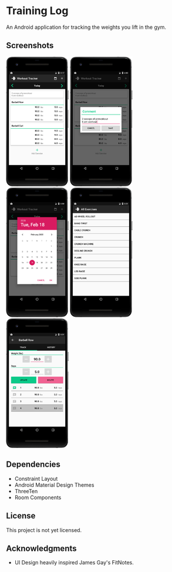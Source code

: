 # Training Log
An Android application for tracking the weights you lift in the gym.

## Screenshots

<img src="/media/screenshots/Picture1.png" width="170"> <img src="/media/screenshots/Picture6.png" width="170"> <img src="/media/screenshots/Picture5.png" width="170"> <img src="/media/screenshots/Picture4.png" width="170"> <img src="/media/screenshots/Picture2.png" width="170">

## Dependencies

- Constraint Layout
- Android Material Design Themes
- ThreeTen
- Room Components

## License

This project is not yet licensed.

## Acknowledgments

* UI Design heavily inspired James Gay's FitNotes.
